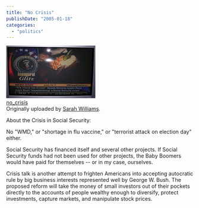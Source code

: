 ```yaml
---
title: "No Crisis"
publishDate: "2005-01-18"
categories: 
  - "politics"
---
```


[![](images/3454839_ac47a32aba_m.jpg)](http://www.flickr.com/photos/54325514@N00/3454839/ "photo sharing")  
[no\_crisis](http://www.flickr.com/photos/54325514@N00/3454839/)  
Originally uploaded by [Sarah Williams](http://www.flickr.com/people/54325514@N00/).

About the Crisis in Social Security:  
  
No "WMD," or "shortage in flu vaccine," or "terrorist attack on election day" either.  
  
Social Security has financed itself and several other projects. If Social Security funds had not been used for other projects, the Baby Boomers would have paid for themselves -- or in my case, ourselves.  
  
Crisis talk is another attempt to frighten Americans into accepting autocratic rule by big business interests represented well by George W. Bush. The proposed reform will take the money of small investors out of their pockets directly to the accounts of people wealthy enough to diversify, protect investments, capture markets, and manipulate stock prices.
